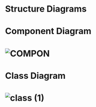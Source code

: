 # Structure Diagrams

# Component Diagram  

# ![COMPON](https://user-images.githubusercontent.com/69413922/132314720-f109a6cb-ac57-428d-a173-14c869e54413.png)   
  
# Class Diagram  
# ![class (1)](https://user-images.githubusercontent.com/69413922/132315060-d77c79d6-5a87-4075-8f37-00111ef69d67.png)




